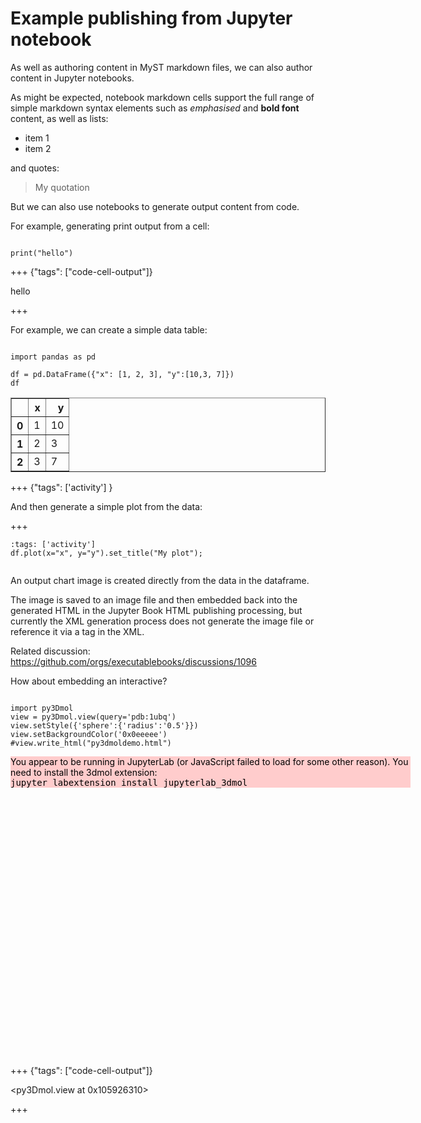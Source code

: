 # Example publishing from Jupyter notebook

As well as authoring content in MyST markdown files, we can also author content in Jupyter notebooks.

As might be expected, notebook markdown cells support the full range of simple markdown syntax elements such as *emphasised* and __bold font__ content, as well as lists:

- item 1
- item 2

and quotes:

> My quotation

But we can also use notebooks to generate output content from code.


For example, generating print output from a cell:



```{code-cell} python

print("hello")
```

+++ {"tags": ["code-cell-output"]}

hello

+++

For example, we can create a simple data table:



```{code-cell} python

import pandas as pd

df = pd.DataFrame({"x": [1, 2, 3], "y":[10,3, 7]})
df
```




<div>
<style scoped>
    .dataframe tbody tr th:only-of-type {
        vertical-align: middle;
    }

    .dataframe tbody tr th {
        vertical-align: top;
    }

    .dataframe thead th {
        text-align: right;
    }
</style>
<table border="1" class="dataframe">
  <thead>
    <tr style="text-align: right;">
      <th></th>
      <th>x</th>
      <th>y</th>
    </tr>
  </thead>
  <tbody>
    <tr>
      <th>0</th>
      <td>1</td>
      <td>10</td>
    </tr>
    <tr>
      <th>1</th>
      <td>2</td>
      <td>3</td>
    </tr>
    <tr>
      <th>2</th>
      <td>3</td>
      <td>7</td>
    </tr>
  </tbody>
</table>
</div>




+++ {"tags": ['activity'] }

And then generate a simple plot from the data:

+++


```{code-cell} python
:tags: ['activity']
df.plot(x="x", y="y").set_title("My plot");
```


    
```{image} demo-notebook_files/demo-notebook_6_0.png
```



An output chart image is created directly from the data in the dataframe.

The image is saved to an image file and then embedded back into the generated HTML in the Jupyter Book HTML publishing processing, but currently the XML generation process does not generate the image file or reference it via a tag in the XML.

Related discussion: https://github.com/orgs/executablebooks/discussions/1096


How about embedding an interactive?



```{code-cell} python

import py3Dmol
view = py3Dmol.view(query='pdb:1ubq')
view.setStyle({'sphere':{'radius':'0.5'}})
view.setBackgroundColor('0x0eeeee')
#view.write_html("py3dmoldemo.html")
```


<div id="3dmolviewer_16990349875242932"  style="position: relative; width: 640px; height: 480px;">
        <p id="3dmolwarning_16990349875242932" style="background-color:#ffcccc;color:black">You appear to be running in JupyterLab (or JavaScript failed to load for some other reason).  You need to install the 3dmol extension: <br>
        <tt>jupyter labextension install jupyterlab_3dmol</tt></p>
        </div>
<script>

var loadScriptAsync = function(uri){
  return new Promise((resolve, reject) => {
    //this is to ignore the existence of requirejs amd
    var savedexports, savedmodule;
    if (typeof exports !== 'undefined') savedexports = exports;
    else exports = {}
    if (typeof module !== 'undefined') savedmodule = module;
    else module = {}

    var tag = document.createElement('script');
    tag.src = uri;
    tag.async = true;
    tag.onload = () => {
        exports = savedexports;
        module = savedmodule;
        resolve();
    };
  var firstScriptTag = document.getElementsByTagName('script')[0];
  firstScriptTag.parentNode.insertBefore(tag, firstScriptTag);
});
};

if(typeof $3Dmolpromise === 'undefined') {
$3Dmolpromise = null;
  $3Dmolpromise = loadScriptAsync('https://cdnjs.cloudflare.com/ajax/libs/3Dmol/2.0.4/3Dmol-min.js');
}

var viewer_16990349875242932 = null;
var warn = document.getElementById("3dmolwarning_16990349875242932");
if(warn) {
    warn.parentNode.removeChild(warn);
}
$3Dmolpromise.then(function() {
viewer_16990349875242932 = $3Dmol.createViewer(document.getElementById("3dmolviewer_16990349875242932"),{backgroundColor:"white"});
$3Dmol.download("pdb:1ubq", viewer_16990349875242932, {}, function() {
viewer_16990349875242932.zoomTo();
	viewer_16990349875242932.setStyle({"sphere": {"radius": "0.5"}});
	viewer_16990349875242932.setBackgroundColor("0x0eeeee");
viewer_16990349875242932.render();
})
});
</script>





+++ {"tags": ["code-cell-output"]}

<py3Dmol.view at 0x105926310>

+++




```{code-cell} python


```

